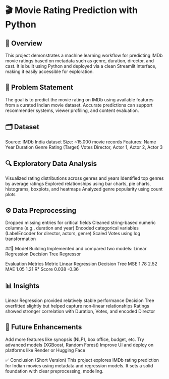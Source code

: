 # 🎬 Movie Rating Prediction with Python
## 📌 Overview
This project demonstrates a machine learning workflow for predicting IMDb movie ratings based on metadata such as genre, duration, director, and cast. It is built using Python and deployed via a clean Streamlit interface, making it easily accessible for exploration.

## 🧠 Problem Statement
The goal is to predict the movie rating on IMDb using available features from a curated Indian movie dataset. Accurate predictions can support recommender systems, viewer profiling, and content evaluation.

## 🗂 Dataset
Source: IMDb India dataset
Size: ~15,000 movie records
Features:
Name
Year
Duration
Genre
Rating (Target)
Votes
Director, Actor 1, Actor 2, Actor 3

## 🔍 Exploratory Data Analysis
Visualized rating distributions across genres and years
Identified top genres by average ratings
Explored relationships using bar charts, pie charts, histograms, boxplots, and heatmaps
Analyzed genre popularity using count plots

## ⚙️ Data Preprocessing
Dropped missing entries for critical fields
Cleaned string-based numeric columns (e.g., duration and year)
Encoded categorical variables (LabelEncoder for director, actors, genre)
Scaled Votes using log transformation

##🤖 Model Building
Implemented and compared two models:
Linear Regression
Decision Tree Regressor

Evaluation Metrics
Metric	Linear Regression	Decision Tree
MSE	1.78	2.52
MAE	1.05	1.21
R² Score	0.038	-0.36

## 📊 Insights
Linear Regression provided relatively stable performance
Decision Tree overfitted slightly but helped capture non-linear relationships
Ratings showed stronger correlation with Duration, Votes, and encoded Director

## 🔮 Future Enhancements 
Add more features like synopsis (NLP), box office, budget, etc.
Try advanced models (XGBoost, Random Forest)
Improve UI and deploy on platforms like Render or Hugging Face

✅ Conclusion (Short Version)
This project explores IMDb rating prediction for Indian movies using metadata and regression models. It sets a solid foundation with clear preprocessing, modeling.
